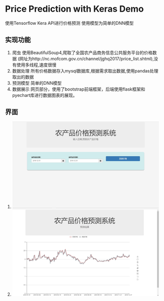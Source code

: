 # Price Prediction with Keras Demo
使用Tensorflow Kera API进行价格预测 使用模型为简单的DNN模型

## 实现功能
1. 爬虫 使用BeautifulSoup4,爬取了全国农产品商务信息公共服务平台的价格数据 (网址为http://nc.mofcom.gov.cn/channel/jghq2017/price_list.shtml),没有使用多线程,速度很慢
2. 数据处理 所有价格数据存入mysql数据库,根据需求取出数据,使用pandas处理取出的数据
3. 预测模型 简单的DNN模型
4. 数据展示 网页部分，使用了bootstrap前端框架，后端使用flask框架和pyechart库进行数据图表的展现。

## 界面
1. ![表单](https://github.com/ErGouBigDevil/Price-Prediction-with-Keras-Demo/blob/master/img/index.jpg)
2. ![预测](https://github.com/ErGouBigDevil/Price-Prediction-with-Keras-Demo/blob/master/img/prediction.jpg)

